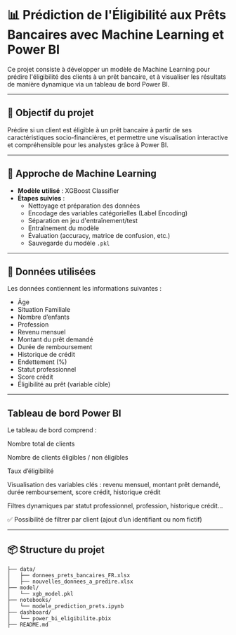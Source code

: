 # 📊 Prédiction de l'Éligibilité aux Prêts Bancaires avec Machine Learning et Power BI

Ce projet consiste à développer un modèle de Machine Learning pour prédire l'éligibilité des clients à un prêt bancaire, et à visualiser les résultats de manière dynamique via un tableau de bord Power BI.

---

## 📌 Objectif du projet

Prédire si un client est éligible à un prêt bancaire à partir de ses caractéristiques socio-financières, et permettre une visualisation interactive et compréhensible pour les analystes grâce à Power BI.

---

## 🧠 Approche de Machine Learning

- **Modèle utilisé** : XGBoost Classifier
- **Étapes suivies** :
  - Nettoyage et préparation des données
  - Encodage des variables catégorielles (Label Encoding)
  - Séparation en jeu d'entraînement/test
  - Entraînement du modèle
  - Évaluation (accuracy, matrice de confusion, etc.)
  - Sauvegarde du modèle `.pkl`

---

## 🧪 Données utilisées

Les données contiennent les informations suivantes :
- Âge
- Situation Familiale
- Nombre d’enfants
- Profession
- Revenu mensuel
- Montant du prêt demandé
- Durée de remboursement
- Historique de crédit
- Endettement (%)
- Statut professionnel
- Score crédit
- Éligibilité au prêt (variable cible)

---

 ## Tableau de bord Power BI
 
Le tableau de bord comprend :

Nombre total de clients

Nombre de clients éligibles / non éligibles

Taux d’éligibilité

Visualisation des variables clés : revenu mensuel, montant prêt demandé, durée remboursement, score crédit, historique crédit

Filtres dynamiques par statut professionnel, profession, historique crédit…

✅ Possibilité de filtrer par client (ajout d’un identifiant ou nom fictif)

---

## 📦 Structure du projet

```plaintext
├── data/
│   ├── donnees_prets_bancaires_FR.xlsx
│   ├── nouvelles_donnees_a_predire.xlsx
├── model/
│   └── xgb_model.pkl
├── notebooks/
│   └── modele_prediction_prets.ipynb
├── dashboard/
│   └── power_bi_eligibilite.pbix
├── README.md
